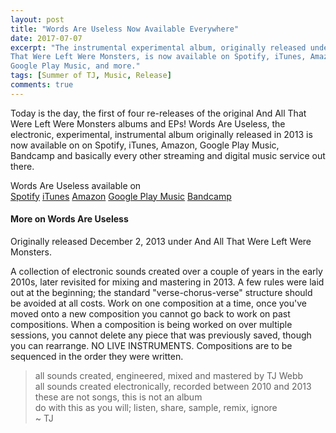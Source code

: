 ```yaml
---
layout: post
title: "Words Are Useless Now Available Everywhere"
date: 2017-07-07
excerpt: "The instrumental experimental album, originally released under And All
That Were Left Were Monsters, is now available on Spotify, iTunes, Amazon,
Google Play Music, and more."
tags: [Summer of TJ, Music, Release]
comments: true
---
```


Today is the day, the first of four re-releases of the original And All That
Were Left Were Monsters albums and EPs! Words Are Useless, the electronic,
experimental, instrumental album originally released in 2013 is now available on
on Spotify, iTunes, Amazon, Google Play Music, Bandcamp and basically every
other streaming and digital music service out there.

Words Are Useless available on  
[Spotify](https://open.spotify.com/album/2PbgTfxYvblfH6QYSo5yii)
[iTunes](h t t p s : / / i t u n e s . a p p l e . c o m / c a / a l b u m / w o r d s - a r e - u s e l e s s / i d 1 2 4 6 5 5 5 1 4 0 )
[Amazon](https://www.amazon.com/Words-Are-Useless-TJ-Webb/dp/B071G9LJ3F/ref=sr_1_55?ie=UTF8&qid=1499419819&sr=8-55&keywords=tj+webb)
[Google Play Music](https://play.google.com/music/m/B34lawu322y3vgvws5rraqkzqfi?t=Words_Are_Useless_-_TJ_Webb)
[Bandcamp](https://tjwebb.bandcamp.com/album/words-are-useless)

#### More on Words Are Useless

Originally released December 2, 2013 under And All That Were Left Were Monsters.

A collection of electronic sounds created over a couple of years in the early
2010s, later revisited for mixing and mastering in 2013. A few rules were laid
out at the beginning; the standard "verse-chorus-verse" structure should be
avoided at all costs. Work on one composition at a time, once you've moved onto
a new composition you cannot go back to work on past compositions. When a
composition is being worked on over multiple sessions, you cannot delete any
piece that was previously saved, though you can rearrange. NO LIVE INSTRUMENTS.
Compositions are to be sequenced in the order they were written.

> all sounds created, engineered, mixed and mastered by TJ Webb  
all sounds created electronically, recorded between 2010 and 2013  
these are not songs, this is not an album  
do with this as you will; listen, share, sample, remix, ignore  
~ TJ
